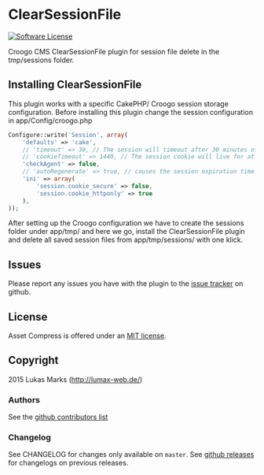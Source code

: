 # ClearSessionFile

[![Software License](https://img.shields.io/badge/license-MIT-brightgreen.svg?style=flat-square)](LICENSE.txt)

Croogo CMS ClearSessionFile plugin for session file delete in the tmp/sessions folder.

## Installing ClearSessionFile

This plugin works with a specific CakePHP/ Croogo session storage configuration.
Before installing this plugin change the session configuration in app/Config/croogo.php


``` php
Configure::write('Session', array(
	'defaults' => 'cake',
	// 'timeout' => 30, // The session will timeout after 30 minutes of inactivity
	// 'cookieTimeout' => 1440, // The session cookie will live for at most 24 hours, this does not effect session timeouts
	'checkAgent' => false,
	// 'autoRegenerate' => true, // causes the session expiration time to reset on each page load
	'ini' => array(
		'session.cookie_secure' => false,
		'session.cookie_httponly' => true
	),
));
```
After setting up the Croogo configuration we have to create the sessions folder under app/tmp/ and here we go,
install the ClearSessionFile plugin and delete all saved session files from app/tmp/sessions/ with one klick.

## Issues

Please report any issues you have with the plugin to the [issue tracker](http://github.com/LuMAXW3B/Croogo_ClearSessionFile/issues) on github.

## License

Asset Compress is offered under an [MIT license](http://www.opensource.org/licenses/mit-license.php).

## Copyright

2015 Lukas Marks (http://lumax-web.de/)

### Authors

See the [github contributors list](http://github.com/LuMAXW3B/Croogo_ClearSessionFile/graphs/contributors)

### Changelog

See CHANGELOG for changes only available on `master`. See
[github releases](http://github.com/LuMAXW3B/Croogo_ClearSessionFile/releases) for changelogs on previous releases.
